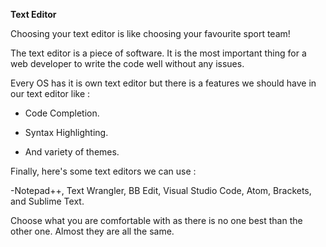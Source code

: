 **Text Editor**

Choosing your text editor is like choosing your favourite sport team!

The text editor is a piece of software. It is the most important thing for a web developer to write the code well without any issues.

Every OS has it is own text editor but there is a features we should have in our text editor like :

- Code Completion.

- Syntax Highlighting.

- And variety of themes.

Finally, here's some text editors we can use :

-Notepad++, Text Wrangler, BB Edit, Visual Studio Code, Atom,
Brackets, and Sublime Text.

Choose what you are comfortable with as there is no one best than the other one. Almost they are all the same.